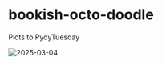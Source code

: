# bookish-octo-doodle
Plots to PydyTuesday

![2025-03-04](https://github.com/user-attachments/assets/623d00e3-2ade-461a-b011-273819f8be40)

